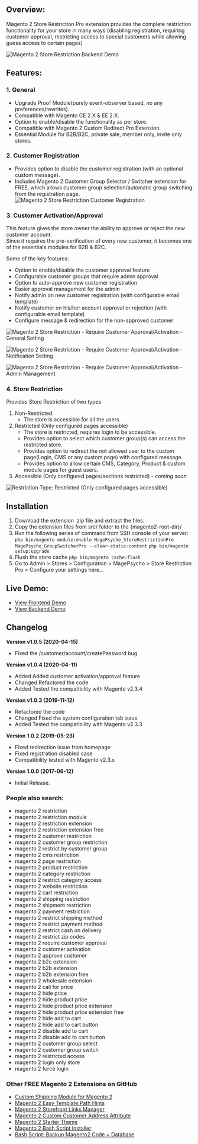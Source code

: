## Overview:
Magento 2 Store Restriction Pro extension provides the complete restriction functionality for your store in many ways (disabling registration, requiring customer approval, restricting access to special customers while allowing guess access to certain pages)

![Magento 2 Store Restriction Backend Demo](http://g.recordit.co/Xr3dYtofnH.gif)

## Features:
### 1. General

* Upgrade Proof Module(purely event-observer based, no any preferences/rewrites).
* Compatible with Magento CE 2.X & EE 2.X.
* Option to enable/disable the functionality as per store.
* Compatible with Magento 2 Custom Redirect Pro Extension.
* Essential Module for B2B/B2C, private sale, member only, invite only stores.

### 2. Customer Registration
* Provides option to disable the customer registration (with an optional custom message).
* Includes Magento 2 Customer Group Selector / Switcher extension for FREE, which allows customer group selection/automatic group switching from the registration page.
![Magento 2 Store Restriction Customer Registration](https://www.magepsycho.com/media/catalog/product/3/-/3-m2-backend-registration-settings-disabled.png)

### 3. Customer Activation/Approval
This feature gives the store owner the ability to approve or reject the new customer account.  
Since it requires the pre-verification of every new customer, it becomes one of the essentials modules for B2B & B2C.  

Some of the key features:
* Option to enable/disable the customer approval feature
* Configurable customer groups that require admin approval
* Option to auto-approve new customer registration
* Easier approval management for the admin
* Notify admin on new customer registration (with configurable email template)
* Notify customer on his/her account approval or rejection (with configurable email template)
* Configure message & redirection for the non-approved customer

![Magento 2 Store Restriction - Require Customer Approval/Activation - General Setting](https://www.magepsycho.com/media/catalog/product/m/2/m2-srp-registration-settings-customer-approval-enabled-general.png)

![Magento 2 Store Restriction - Require Customer Approval/Activation - Notification Setting](https://www.magepsycho.com/media/catalog/product/m/2/m2-srp-registration-settings-customer-approval-enabled-notification.png)

![Magento 2 Store Restriction - Require Customer Approval/Activation - Admin Management](https://www.magepsycho.com/media/catalog/product/m/2/m2-srp-customer-approval-actions-customer-listing.png)

### 4. Store Restriction

Provides Store Restriction of two types
1. Non-Restricted
    * The store is accessible for all the users.
1. Restricted (Only configured pages accessible)
    * The store is restricted, requires login to be accessible.
    * Provides option to select which customer group(s) can access the restricted store.
    * Provides option to redirect the not allowed user to the custom page(Login, CMS or any custom page) with configured message.
    * Provides option to allow certain CMS, Category, Product & custom module pages for guest users.
1. Accessible (Only configured pages/sections restricted) - *coming soon*
    
![Restriction Type: Restricted (Only configured pages accessible)](https://www.magepsycho.com/media/catalog/product/6/-/6-m2-backend-restriction-settings-restricted-accessible-general-2.png)

## Installation
1. Download the extension .zip file and extract the files.
1. Copy the extension files from src/ folder to the {magento2-root-dir}/
1. Run the following series of command from SSH console of your server:
`php bin/magento module:enable MagePsycho_StoreRestrictionPro MagePsycho_GroupSwitcherPro --clear-static-content`
`php bin/magento setup:upgrade`
1. Flush the store cache
`php bin/magento cache:flush`
1. Go to Admin > Stores > Configuration > MagePsycho > Store Restriction Pro > Configure your settings here...

## Live Demo:
* [View Frontend Demo](http://m2-store-restriction-pro.mage-expo.com/customer/account/create/)  
* [View Backend Demo](http://m2-store-restriction-pro.mage-expo.com/admin_m2demo)

## Changelog
**Version v1.0.5 (2020-04-15)**
- Fixed the /customer/account/createPassword bug

**Version v1.0.4 (2020-04-11)**
- Added Added customer activation/approval feature
- Changed Refactored the code
- Added Tested the compatibility with Magento v2.3.4

**Version v1.0.3 (2019-11-12)**
- Refactored the code
- Changed Fixed the system configuration tab issue
- Added Tested the compatibility with Magento v2.3.3

**Version 1.0.2 (2019-05-23)**
- Fixed redirection issue from homepage
- Fixed registration disabled case
- Compatibility tested with Magento v2.3.x

**Version 1.0.0 (2017-06-12)**
    
- Initial Release.

### People also search:

- magento 2 restriction
- magento 2 restriction module
- magento 2 restriction extension
- magento 2 restriction extension free
- magento 2 customer restriction
- magento 2 customer group restriction
- magento 2 restrict by customer group
- magento 2 cms restriction
- magento 2 page restriction
- magento 2 product restriction
- magento 2 category restriction
- magento 2 restrict category access
- magento 2 website restriction
- magento 2 cart restriction
- magento 2 shipping restriction
- magento 2 shipment restriction
- magento 2 payment restriction
- magento 2 restrict shipping method
- magento 2 restrict payment method
- magento 2 restrict cash on delivery
- magento 2 restrict zip codes
- magento 2 require customer approval
- magento 2 customer activation
- magento 2 approve customer
- magento 2 b2c extension
- magento 2 b2b extension
- magento 2 b2b extension free
- magento 2 wholesale extension
- magento 2 call for price
- magento 2 hide price
- magento 2 hide product price
- magento 2 hide product price extension
- magento 2 hide product price extension free
- magento 2 hide add to cart
- magento 2 hide add to cart button
- magento 2 disable add to cart
- magento 2 disable add to cart button
- magento 2 customer group select
- magento 2 customer group switch
- magento 2 restricted access
- magento 2 login only store
- magento 2 force login


### Other FREE Magento 2 Extensions on GitHub

- [Custom Shipping Module for Magento 2](https://github.com/MagePsycho/magento2-custom-shipping)
- [Magento 2 Easy Template Path Hints](https://github.com/MagePsycho/magento2-easy-template-path-hints)
- [Magento 2 Storefront Links Manager](https://github.com/MagePsycho/magento2-storefront-links-manager)
- [Magento 2 Custom Customer Address Attribute](https://github.com/MagePsycho/magento2-custom-customer-address-attribute)
- [Magento 2 Starter Theme](https://github.com/MagePsycho/magento2-starter-theme)
- [Magento 2 Bash Script Installer](https://github.com/MagePsycho/magento2-installer-bash-script)
- [Bash Script: Backup Magento2 Code + Database](https://github.com/MagePsycho/magento2-db-code-backup-bash-script)
